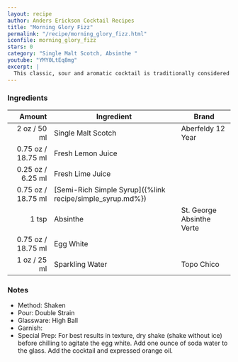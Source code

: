 ```yaml
---
layout: recipe
author: Anders Erickson Cocktail Recipes
title: "Morning Glory Fizz"
permalink: "/recipe/morning_glory_fizz.html"
iconfile: morning_glory_fizz
stars: 0
category: "Single Malt Scotch, Absinthe "
youtube: "YMY0LtEq8mg"
excerpt: |
  This classic, sour and aromatic cocktail is traditionally considered a morning after a pick-me-up. Want to make the perfect Gin Fizz? It's all in the shake.
---
```


### Ingredients

|  Amount | Ingredient                                                | Brand                     |
| ------: | --------------------------------------------------------- | ------------------------- |
|    2 oz / 50 ml | Single Malt Scotch                                        | Aberfeldy 12 Year         |
| 0.75 oz / 18.75 ml | Fresh Lemon Juice                                         |
| 0.25 oz / 6.25 ml | Fresh Lime Juice                                          |
| 0.75 oz / 18.75 ml | [Semi-Rich Simple Syrup]({%link recipe/simple_syrup.md%}) |
|   1 tsp | Absinthe                                                  | St. George Absinthe Verte |
| 0.75 oz / 18.75 ml | Egg White                                                 |
|    1 oz / 25 ml | Sparkling Water                                           | Topo Chico                |

### Notes

- Method: Shaken
- Pour: Double Strain
- Glassware: High Ball
- Garnish:
- Special Prep: For best results in texture, dry shake (shake without ice) before chilling to agitate the egg white. Add one ounce of soda water to the glass. Add the cocktail and expressed orange oil.

